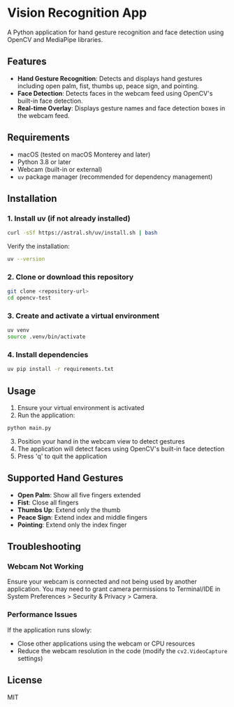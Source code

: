 # Vision Recognition App

A Python application for hand gesture recognition and face detection using OpenCV and MediaPipe libraries.

## Features

- **Hand Gesture Recognition**: Detects and displays hand gestures including open palm, fist, thumbs up, peace sign, and pointing.
- **Face Detection**: Detects faces in the webcam feed using OpenCV's built-in face detection.
- **Real-time Overlay**: Displays gesture names and face detection boxes in the webcam feed.

## Requirements

- macOS (tested on macOS Monterey and later)
- Python 3.8 or later
- Webcam (built-in or external)
- `uv` package manager (recommended for dependency management)

## Installation

### 1. Install uv (if not already installed)

```bash
curl -sSf https://astral.sh/uv/install.sh | bash
```

Verify the installation:

```bash
uv --version
```

### 2. Clone or download this repository

```bash
git clone <repository-url>
cd opencv-test
```

### 3. Create and activate a virtual environment

```bash
uv venv
source .venv/bin/activate
```

### 4. Install dependencies

```bash
uv pip install -r requirements.txt
```

## Usage

1. Ensure your virtual environment is activated
2. Run the application:

```bash
python main.py
```

3. Position your hand in the webcam view to detect gestures
4. The application will detect faces using OpenCV's built-in face detection
5. Press 'q' to quit the application

## Supported Hand Gestures

- **Open Palm**: Show all five fingers extended
- **Fist**: Close all fingers
- **Thumbs Up**: Extend only the thumb
- **Peace Sign**: Extend index and middle fingers
- **Pointing**: Extend only the index finger

## Troubleshooting

### Webcam Not Working

Ensure your webcam is connected and not being used by another application. You may need to grant camera permissions to Terminal/IDE in System Preferences > Security & Privacy > Camera.

### Performance Issues

If the application runs slowly:

- Close other applications using the webcam or CPU resources
- Reduce the webcam resolution in the code (modify the `cv2.VideoCapture` settings)

## License

MIT
